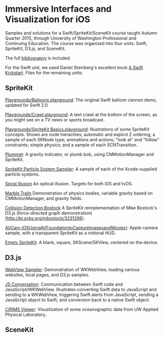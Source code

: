 # Immersive Interfaces and Visualization for iOS
Samples and solutions for a Swift/SpriteKit/SceneKit course taught Autumn Quarter 2015, through University of Washington Professional and Continuing Education. The course was organized into four units: Swift, SpriteKit, D3.js, and SceneKit.

The full [bibliograpny](Supporting%20material/CP135%20Bibliography.pdf) is included.

For the Swift unit, we used Daniel Steinberg's excellent book [A Swift Kickstart](https://itunes.apple.com/us/book/a-swift-kickstart/id891801923?mt=13). Files for the remaining units:

## SpriteKit
[Playgrounds/Balloons.playground](Playgrounds/Balloons.playground): The original Swift balloon cannon demo, updated for Swift 2.0.

[Playgrounds/Crawl.playground](Playgrounds/Crawl.playground): A text crawl at the bottom of the screen, as you might see on a TV news or sports broadcast.

[Playgrounds/SpriteKit Basics.playground](Playgrounds/Playgrounds/SpriteKit%20Basics.playground): Illustrations of some SpriteKit concepts. Shown are node hierachies; automatic and explicit Z ordering; a sample of each SKNode type; animations and actions; "look at" and "follow" constraints; simple physics; and a sample of each SCNTransition.

[Plummet](Plummet): A gravity indicator, or plumb bob, using CMMotionManager and SpriteKit.

[SpriteKit Particle System Sampler](SpriteKit%20Particle%20System%20Sampler/): A sample of each of the Xcode-supplied particle systems.

[Spiral Illusion](Spiral%20Illusion/) An optical illusion. Targets for both iOS and tvOS.

[Marble Trails](Marble%20Trails/) Demonstration of physics bodies, variable gravity based on CMMotionManager, and gravity fields.

[Collision Detection Bostock](Collision%20Detection%20Bostock) A SpriteKit reimplementation of Mike Bostock's D3.js (force-directed graph demonstration)[http://bl.ocks.org/mbostock/3231298].

[AVCam-iOSUsingAVFoundationtoCaptureImagesandMovies)](AVCam-iOSUsingAVFoundationtoCaptureImagesandMovies): Apple camera sample, with a transparent SpriteKit as a notional HUD.

[Empty SpriteKit](Empty%20SpriteKit): A blank, square, SKScene/SKView, centered on the device.

## D3.js

[WebView Sampler](WebView%20Sampler): Demonstration of WKWebView, loading various websites, local pages, and D3.js samples.

[JS Conversation](JS%20Conversation): Communication between Swift code and JavaScript/WKWebView. Illustrates converting Swift data to JavaScript and sending to a WKWebView, triggering Swift alerts from JavaScript, sending a JavaScript object to Swift, and conversion back to a native Swift object.

[CIRIMS Viewer](CIRIMS%20Viewer): Visualization of some oceanographic data from UW Applied Physical Laboratory.

## SceneKit
